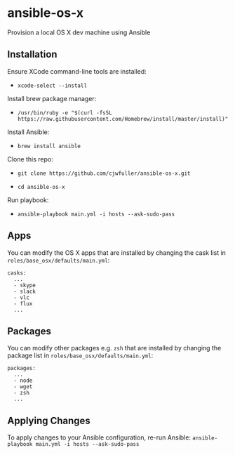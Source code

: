 # ansible-os-x

Provision a local OS X dev machine using Ansible

## Installation

Ensure XCode command-line tools are installed:

* `xcode-select --install`

Install brew package manager:

* `/usr/bin/ruby -e "$(curl -fsSL https://raw.githubusercontent.com/Homebrew/install/master/install)"`

Install Ansible:

* `brew install ansible`

Clone this repo:

* `git clone https://github.com/cjwfuller/ansible-os-x.git`

* `cd ansible-os-x`

Run playbook:

* `ansible-playbook main.yml -i hosts --ask-sudo-pass`

## Apps

You can modify the OS X apps that are installed by changing the cask list in `roles/base_osx/defaults/main.yml`:

```
casks:
  ...
  - skype
  - slack
  - vlc
  - flux
  ...
```

## Packages

You can modify other packages e.g. `zsh` that are installed by changing the package list in `roles/base_osx/defaults/main.yml`:

```
packages:
  ...
  - node
  - wget
  - zsh
  ...
```

## Applying Changes

To apply changes to your Ansible configuration, re-run Ansible: `ansible-playbook main.yml -i hosts --ask-sudo-pass`
